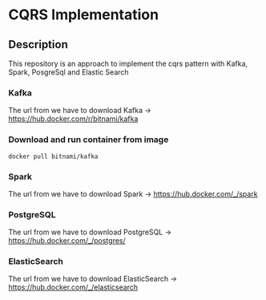 # CQRS Implementation

## Description
This repository is an approach to implement the cqrs pattern with Kafka, Spark, PosgreSql and Elastic Search

### Kafka 
The url from we have to download Kafka -> https://hub.docker.com/r/bitnami/kafka

### Download and run container from image

    docker pull bitnami/kafka

    





### Spark
The url from we have to download Spark -> https://hub.docker.com/_/spark

### PostgreSQL
The url from we have to download PostgreSQL -> https://hub.docker.com/_/postgres/

### ElasticSearch
The url from we have to download ElasticSearch -> https://hub.docker.com/_/elasticsearch


